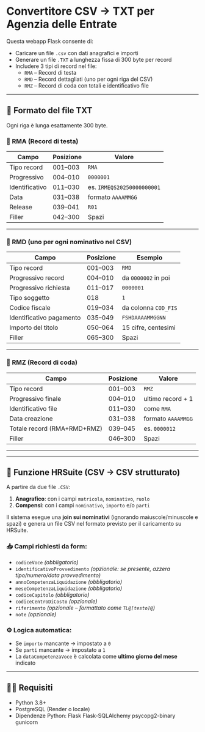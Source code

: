# Convertitore CSV → TXT per Agenzia delle Entrate

Questa webapp Flask consente di:

- Caricare un file `.csv` con dati anagrafici e importi
- Generare un file `.TXT` a lunghezza fissa di 300 byte per record
- Includere 3 tipi di record nel file:
  - `RMA` – Record di testa
  - `RMD` – Record dettagliati (uno per ogni riga del CSV)
  - `RMZ` – Record di coda con totali e identificativo file

---

## 🧩 Formato del file TXT

Ogni riga è lunga esattamente 300 byte.

### 📌 RMA (Record di testa)

| Campo        | Posizione | Valore                       |
|--------------|-----------|------------------------------|
| Tipo record  | 001–003   | `RMA`                        |
| Progressivo  | 004–010   | `0000001`                    |
| Identificativo|011–030   | es. `IRMEQS20250000000001`   |
| Data         | 031–038   | formato `AAAAMMGG`           |
| Release      | 039–041   | `R01`                        |
| Filler       | 042–300   | Spazi                        |

---

### 📌 RMD (uno per ogni nominativo nel CSV)

| Campo                       | Posizione | Esempio                        |
|----------------------------|-----------|--------------------------------|
| Tipo record                | 001–003   | `RMD`                          |
| Progressivo record         | 004–010   | da `0000002` in poi            |
| Progressivo richiesta      | 011–017   | `0000001`                      |
| Tipo soggetto              | 018       | `1`                            |
| Codice fiscale             | 019–034   | da colonna `COD_FIS`           |
| Identificativo pagamento   | 035–049   | `FSHDAAAAMMGGNN`               |
| Importo del titolo         | 050–064   | 15 cifre, centesimi            |
| Filler                     | 065–300   | Spazi                          |

---

### 📌 RMZ (Record di coda)

| Campo                              | Posizione | Valore                              |
|-----------------------------------|-----------|-------------------------------------|
| Tipo record                       | 001–003   | `RMZ`                               |
| Progressivo finale                | 004–010   | ultimo record + 1                   |
| Identificativo file               | 011–030   | come `RMA`                          |
| Data creazione                    | 031–038   | formato `AAAAMMGG`                  |
| Totale record (RMA+RMD+RMZ)       | 039–045   | es. `0000012`                       |
| Filler                            | 046–300   | Spazi                               |

---


---

## 🧮 Funzione HRSuite (CSV → CSV strutturato)

A partire da due file `.CSV`:

1. **Anagrafico**: con i campi `matricola`, `nominativo`, `ruolo`
2. **Compensi**: con i campi `nominativo`, `importo` e/o `parti`

Il sistema esegue una **join sui nominativi** (ignorando maiuscole/minuscole e spazi) e genera un file CSV nel formato previsto per il caricamento su HRSuite.

### 📥 Campi richiesti da form:
- `codiceVoce` *(obbligatorio)*
- `identificativoProvvedimento` *(opzionale: se presente, azzera tipo/numero/data provvedimento)*
- `annoCompetenzaLiquidazione` *(obbligatorio)*
- `meseCompetenzaLiquidazione` *(obbligatorio)*
- `codiceCapitolo` *(obbligatorio)*
- `codiceCentroDiCosto` *(opzionale)*
- `riferimento` *(opzionale – formattato come `TL@[testo]@`)*
- `note` *(opzionale)*

### ⚙️ Logica automatica:
- Se `importo` mancante → impostato a `0`
- Se `parti` mancante → impostato a `1`
- La `dataCompetenzaVoce` è calcolata come **ultimo giorno del mese** indicato

---



## 🧑‍💻 Requisiti

- Python 3.8+
- PostgreSQL (Render o locale)
- Dipendenze Python:
    Flask
    Flask-SQLAlchemy
    psycopg2-binary
    gunicorn
